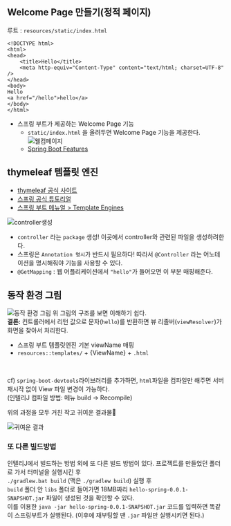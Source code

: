 ## Welcome Page 만들기(정적 페이지)
루트 : `resources/static/index.html`
```
<!DOCTYPE html>
<html>
<head>
    <title>Hello</title>
    <meta http-equiv="Content-Type" content="text/html; charset=UTF-8" />
</head>
<body>
Hello
<a href="/hello">hello</a>
</body>
</html>
```
- 스프링 부트가 제공하는 Welcome Page 기능
  - `static/index.html` 을 올려두면 Welcome Page 기능을 제공한다.
  ![웰컴페이지](https://user-images.githubusercontent.com/68318945/118091897-5b548000-b406-11eb-8c3b-8144b8a5d773.png)
  - [Spring Boot Features](https://docs.spring.io/spring-boot/docs/current/reference/html/spring-boot-features.html#boot-features)

## thymeleaf 템플릿 엔진
- [thymeleaf 공식 사이트](https://www.thymeleaf.org/)
- [스프링 공식 튜토리얼](https://spring.io/guides/gs/serving-web-content/)
- [스프링 부트 메뉴얼 > Template Engines](https://docs.spring.io/spring-boot/docs/2.3.1.RELEASE/reference/html/spring-boot-features.html#boot-features-spring-mvc-template-engines)

![controller생성](https://user-images.githubusercontent.com/68318945/118093701-cacb6f00-b408-11eb-9606-cf3aaa45308e.png)
- `controller` 라는 `package` 생성! 이곳에서 controller와 관련된 파일을 생성하려한다.
- 스프링은 `Annotation 명시`가 반드시 필요하다! 따라서 `@Controller` 라는 어노테이션을 명시해줘야 기능을 사용할 수 있다.
- `@GetMapping` : 웹 어플리케이션에서 `"hello"`가 들어오면 이 부분 매핑해준다.

## 동작 환경 그림
![동작 환경 그림](https://user-images.githubusercontent.com/68318945/120673696-5eef9a00-c4ce-11eb-9f4f-59f1580dd72e.png)
위 그림의 구조를 보면 이해하기 쉽다. <br>
**결론:** 컨트롤러에서 리턴 값으로 문자(`hello`)를 반환하면 뷰 리졸버(`viewResolver`)가 화면을 찾아서 처리한다.
- 스프링 부트 템플릿엔진 기본 viewName 매핑
- `resources::templates/` + {ViewName} + `.html`
<br>

cf) `spring-boot-devtools`라이브러리를 추가하면, `html`파일을 컴파일만 해주면 서버 재시작 없이 View 파일 변경이 가능하다. 
<br>
(인텔리J 컴파일 방법: 메뉴 build -> Recompile)
<br>

위의 과정을 모두 거친 작고 귀여운 결과물🌟

![귀여운 결과](https://user-images.githubusercontent.com/68318945/120675073-b7736700-c4cf-11eb-80e6-31b828590dd2.png)
<br>

### 또 다른 빌드방법
인텔리J에서 빌드하는 방법 외에 또 다른 빌드 방법이 있다. 프로젝트를 만들었던 폴더로 가서 터미널을 실행시킨 후<br>
`./gradlew.bat build` (맥은 `./gradlew build`) 실행 후<br>
`build` 폴더 안 `libs` 폴더로 들어가면
18MB짜리 `hello-spring-0.0.1-SNAPSHOT.jar` 파일이 생성된 것을 확인할 수 있다.<br>
이를 이용한 `java -jar hello-spring-0.0.1-SNAPSHOT.jar` 코드를 입력하면 똑같이 스프링부트가 실행된다. (이후에 재부팅할 땐 `.jar` 파일만 실행시키면 된다.)